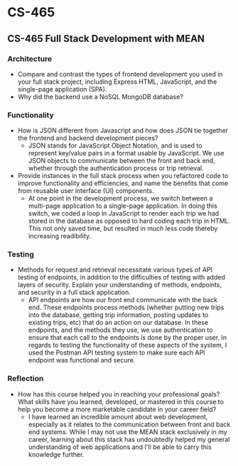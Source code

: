 # CS-465
## CS-465 Full Stack Development with MEAN

### Architecture
- Compare and contrast the types of frontend development you used in your full stack project, including Express HTML, JavaScript, and the single-page application (SPA).
- Why did the backend use a NoSQL MongoDB database?
### Functionality
- How is JSON different from Javascript and how does JSON tie together the frontend and backend development pieces?
  - JSON stands for JavaScript Object Notation, and is used to represent key/value pairs in a format usable by JavaScript. We use JSON objects to communicate between the front and back end, whether through the authentication process or trip retrieval.
- Provide instances in the full stack process when you refactored code to improve functionality and efficiencies, and name the benefits that come from reusable user interface (UI) components.
  - At one point in the development process, we switch between a multi-page application to a single-page application. In doing this switch, we coded a loop in JavaScript to render each trip we had stored in the database as opposed to hard coding each trip in HTML. This not only saved time, but resulted in much less code thereby increasing readibility.
### Testing
- Methods for request and retrieval necessitate various types of API testing of endpoints, in addition to the difficulties of testing with added layers of security. Explain your understanding of methods, endpoints, and security in a full stack application.
  - API endpoints are how our front end communicate with the back end. These endpoints process methods (whether putting new trips into the database, getting trip information, posting updates to existing trips, etc) that do an action on our database. In these endpoints, and the methods they use, we use authentication to ensure that each call to the endpoints is done by the proper user. In regards to testing the functionality of these aspects of the system, I used the Postman API testing system to make sure each API endpoint was functional and secure.
### Reflection
- How has this course helped you in reaching your professional goals? What skills have you learned, developed, or mastered in this course to help you become a more marketable candidate in your career field?
  - I have learned an incredible amount about web development, especially as it relates to the communication between front and back end systems. While I may not use the MEAN stack exclusively in my career, learning about this stack has undoubtedly helped my general understanding of web applications and I'll be able to carry this knowledge further.
